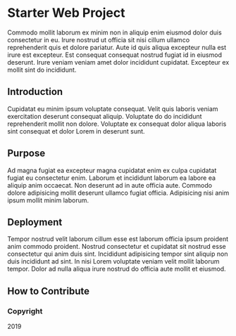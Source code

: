 # Starter Web Project

Commodo mollit laborum ex minim non in aliquip enim eiusmod dolor duis consectetur in eu. Irure nostrud ut officia sit nisi cillum ullamco reprehenderit quis et dolore pariatur. Aute id quis aliqua excepteur nulla est irure est excepteur. Est consequat consequat nostrud fugiat id in eiusmod deserunt. Irure veniam veniam amet dolor incididunt cupidatat. Excepteur ex mollit sint do incididunt.

## Introduction

Cupidatat eu minim ipsum voluptate consequat. Velit quis laboris veniam exercitation deserunt consequat aliquip. Voluptate do do incididunt reprehenderit mollit non dolore. Voluptate ex consequat dolor aliqua laboris sint consequat et dolor Lorem in deserunt sunt.

## Purpose

Ad magna fugiat ea excepteur magna cupidatat enim ex culpa cupidatat fugiat eu consectetur enim. Laborum et incididunt laborum ea labore ea aliquip anim occaecat. Non deserunt ad in aute officia aute. Commodo dolore adipisicing mollit deserunt ullamco fugiat officia. Adipisicing nisi anim ipsum mollit minim laborum.

## Deployment

Tempor nostrud velit laborum cillum esse est laborum officia ipsum proident anim commodo proident. Nostrud consectetur et cupidatat sit nostrud esse consectetur qui anim duis sint. Incididunt adipisicing tempor sint aliquip non duis incididunt ad sint. In nisi Lorem voluptate veniam velit mollit laborum tempor. Dolor ad nulla aliqua irure nostrud do officia aute mollit et eiusmod.

## How to Contribute

### Copyright

2019
